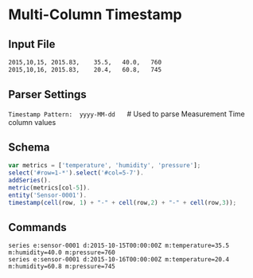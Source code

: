 # Multi-Column Timestamp

## Input File

```txt
2015,10,15, 2015.83,    35.5,   40.0,   760
2015,10,16, 2015.83,    20.4,   60.8,   745
```

## Parser Settings

`Timestamp Pattern:  yyyy-MM-dd`      # Used to parse Measurement Time column values

## Schema

```javascript
var metrics = ['temperature', 'humidity', 'pressure'];
select('#row=1-*').select('#col=5-7').
addSeries().
metric(metrics[col-5]).
entity('Sensor-0001').
timestamp(cell(row, 1) + "-" + cell(row,2) + "-" + cell(row,3));
```

## Commands

```ls
series e:sensor-0001 d:2015-10-15T00:00:00Z m:temperature=35.5 m:humidity=40.0 m:pressure=760
series e:sensor-0001 d:2015-10-16T00:00:00Z m:temperature=20.4 m:humidity=60.8 m:pressure=745
```